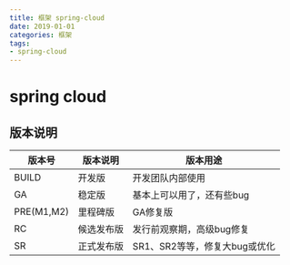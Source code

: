 ```yaml
---
title: 框架 spring-cloud
date: 2019-01-01
categories: 框架
tags:
- spring-cloud
---
```



# spring cloud

## 版本说明

| 版本号        | 版本说明  | 版本用途                |
|------------|-------|---------------------|
| BUILD      | 开发版   | 开发团队内部使用            |
| GA         | 稳定版   | 基本上可以用了，还有些bug      |
| PRE(M1,M2) | 里程碑版  | GA修复版               |
| RC         | 候选发布版 | 发行前观察期，高级bug修复      |
| SR         | 正式发布版 | SR1、SR2等等，修复大bug或优化 |
